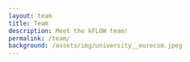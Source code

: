 ```yaml
---
layout: team
title: Team
description: Meet the kFLOW team!
permalink: /team/
background: /assets/img/university__eurecom.jpeg
---
```

<!-- Content here would shop up above your list of people -->
